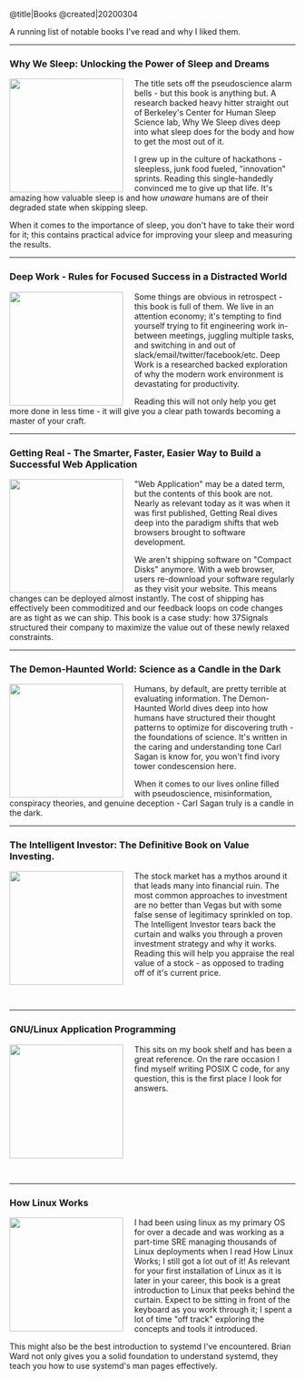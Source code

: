 @title|Books
@created|20200304

A running list of notable books I've read and why I liked them.

------------------------------------------------------------------------------

### Why We Sleep: Unlocking the Power of Sleep and Dreams

<div style="min-height: 230px;">
<img src="/_static/whywesleep.jpg" style="margin-right: 20px; float: left; height: 200px;">
The title sets off the pseudoscience alarm bells - but this book is anything but. A research backed heavy hitter straight out of Berkeley's Center for Human Sleep Science lab, Why We Sleep dives deep into what sleep does for the body and how to get the most out of it.

I grew up in the culture of hackathons - sleepless, junk food fueled, "innovation" sprints. Reading this single-handedly convinced me to give up that life. It's amazing how valuable sleep is and how _unaware_ humans are of their degraded state when skipping sleep.

When it comes to the importance of sleep, you don't have to take their word for it; this contains practical advice for improving your sleep and measuring the results.
</div>

------------------------------------------------------------------------------

### Deep Work - Rules for Focused Success in a Distracted World

<div style="min-height: 230px;">
<img src="/_static/deepwork.jpg" style="margin-right: 20px; float: left; height: 200px;">
Some things are obvious in retrospect - this book is full of them. We live in an attention economy; it's tempting to find yourself trying to fit engineering work in-between meetings, juggling multiple tasks, and switching in and out of slack/email/twitter/facebook/etc. Deep Work is a researched backed exploration of why the modern work environment is devastating for productivity.

Reading this will not only help you get more done in less time - it will give you a clear path towards becoming a master of your craft.
</div>

------------------------------------------------------------------------------

### Getting Real - The Smarter, Faster, Easier Way to Build a Successful Web Application

<div style="min-height: 230px;">
<img src="/_static/gettingreal.jpg" style="margin-right: 20px; float: left; height: 200px;">
"Web Application" may be a dated term, but the contents of this book are not. Nearly as relevant today as it was when it was first published, Getting Real dives deep into the paradigm shifts that web browsers brought to software development.

We aren't shipping software on "Compact Disks" anymore. With a web browser, users re-download your software regularly as they visit your website. This means changes can be deployed almost instantly. The cost of shipping has effectively been commoditized and our feedback loops on code changes are as tight as we can ship. This book is a case study: how 37Signals structured their company to maximize the value out of these newly relaxed constraints.
</div>

------------------------------------------------------------------------------

### The Demon-Haunted World: Science as a Candle in the Dark

<div style="min-height: 230px;">
<img src="/_static/demonhauntedworld.jpg" style="margin-right: 20px; float: left; height: 200px;">
Humans, by default, are pretty terrible at evaluating information. The Demon-Haunted World dives deep into how humans have structured their thought patterns to optimize for discovering truth - the foundations of science. It's written in the caring and understanding tone Carl Sagan is know for, you won't find ivory tower condescension here.

When it comes to our lives online filled with pseudoscience, misinformation, conspiracy theories, and genuine deception - Carl Sagan truly is a candle in the dark.
</div>

------------------------------------------------------------------------------

### The Intelligent Investor: The Definitive Book on Value Investing.

<div style="min-height: 230px;">
<img src="/_static/intelligentinvestor.jpg" style="margin-right: 20px; float: left; height: 200px;">
The stock market has a mythos around it that leads many into financial ruin. The most common approaches to investment are no better than Vegas but with some false sense of legitimacy sprinkled on top. The Intelligent Investor tears back the curtain and walks you through a proven investment strategy and why it works. Reading this will help you appraise the real value of a stock - as opposed to trading off of it's current price.
</div>

------------------------------------------------------------------------------

### GNU/Linux Application Programming

<div style="min-height: 230px;">
<img src="/_static/gnulinuxprogramming.jpg" style="margin-right: 20px; float: left; height: 200px;">
This sits on my book shelf and has been a great reference. On the rare occasion I find myself writing POSIX C code, for any question, this is the first place I look for answers.
</div>

------------------------------------------------------------------------------

### How Linux Works

<div style="min-height: 230px;">
<img src="/_static/howlinuxworks.jpg" style="margin-right: 20px; float: left; height: 200px;">
I had been using linux as my primary OS for over a decade and was working as a part-time SRE managing thousands of Linux deployments when I read How Linux Works; I still got a lot out of it! As relevant for your first installation of Linux as it is later in your career, this book is a great introduction to Linux that peeks behind the curtain. Expect to be sitting in front of the keyboard as you work through it; I spent a lot of time "off track" exploring the concepts and tools it introduced.

This might also be the best introduction to systemd I've encountered. Brian Ward not only gives you a solid foundation to understand systemd, they teach you how to use systemd's man pages effectively.
</div>
